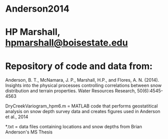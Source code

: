 # Anderson2014
# HP Marshall, hpmarshall@boisestate.edu
# Repository of code and data from:

Anderson, B. T., McNamara, J. P., Marshall, H.P., and Flores, A. N. (2014). Insights into the
physical processes controlling correlations between snow distribution and terrain properties.
Water Resources Research, 50(6):4545-4563

DryCreekVariogram_hpm6.m = MATLAB code that performs geostatitical analysis on snow depth survey data
    and creates figures used in Anderson et al., 2014

*.txt = data files containing locations and snow depths from Brian Anderson's MS Thesis



